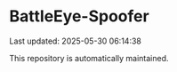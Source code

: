 # BattleEye-Spoofer

Last updated: 2025-05-30 06:14:38

This repository is automatically maintained.
